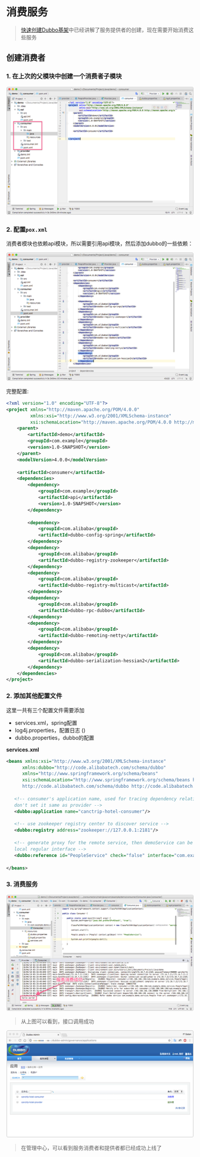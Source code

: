 消费服务
===

> [快速创建Dubbo基架](03.快速创建Dubbo基架)中已经讲解了服务提供者的创建，现在需要开始消费这些服务

## 创建消费者

### 1. 在上次的父模块中创建一个消费者子模块

![pic](img/18.png)

### 2. 配置`pox.xml`

消费者模块也依赖api模块，所以需要引用api模块，然后添加dubbo的一些依赖：

![pic](img/19.png)

完整配置:

```xml
<?xml version="1.0" encoding="UTF-8"?>
<project xmlns="http://maven.apache.org/POM/4.0.0"
         xmlns:xsi="http://www.w3.org/2001/XMLSchema-instance"
         xsi:schemaLocation="http://maven.apache.org/POM/4.0.0 http://maven.apache.org/xsd/maven-4.0.0.xsd">
    <parent>
        <artifactId>demo</artifactId>
        <groupId>com.example</groupId>
        <version>1.0-SNAPSHOT</version>
    </parent>
    <modelVersion>4.0.0</modelVersion>

    <artifactId>consumer</artifactId>
    <dependencies>
        <dependency>
            <groupId>com.example</groupId>
            <artifactId>api</artifactId>
            <version>1.0-SNAPSHOT</version>
        </dependency>

        <dependency>
            <groupId>com.alibaba</groupId>
            <artifactId>dubbo-config-spring</artifactId>
        </dependency>
        <dependency>
            <groupId>com.alibaba</groupId>
            <artifactId>dubbo-registry-zookeeper</artifactId>
        </dependency>
        <dependency>
            <groupId>com.alibaba</groupId>
            <artifactId>dubbo-registry-multicast</artifactId>
        </dependency>
        <dependency>
            <groupId>com.alibaba</groupId>
            <artifactId>dubbo-rpc-dubbo</artifactId>
        </dependency>
        <dependency>
            <groupId>com.alibaba</groupId>
            <artifactId>dubbo-remoting-netty</artifactId>
        </dependency>
        <dependency>
            <groupId>com.alibaba</groupId>
            <artifactId>dubbo-serialization-hessian2</artifactId>
        </dependency>
    </dependencies>
</project>
```

### 2. 添加其他配置文件

这里一共有三个配置文件需要添加

* services.xml，spring配置
* log4j.properties，配置日志 ()
* dubbo.properties，dubbo的配置

**services.xml**
 
 ```xml
<beans xmlns:xsi="http://www.w3.org/2001/XMLSchema-instance"
       xmlns:dubbo="http://code.alibabatech.com/schema/dubbo"
       xmlns="http://www.springframework.org/schema/beans"
       xsi:schemaLocation="http://www.springframework.org/schema/beans http://www.springframework.org/schema/beans/spring-beans-4.3.xsd
       http://code.alibabatech.com/schema/dubbo http://code.alibabatech.com/schema/dubbo/dubbo.xsd">

    <!-- consumer's application name, used for tracing dependency relationship (not a matching criterion),
    don't set it same as provider -->
    <dubbo:application name="canctrip-hotel-consumer"/>

    <!-- use zookeeper registry center to discover service -->
    <dubbo:registry address="zookeeper://127.0.0.1:2181"/>

    <!-- generate proxy for the remote service, then demoService can be used in the same way as the
    local regular interface -->
    <dubbo:reference id="PeopleService" check="false" interface="com.example.demo.service.People"/>

</beans>

 ```

### 3. 消费服务

![pic](img/20.png)

> 从上图可以看到，接口调用成功

![pic](img/21.png)

> 在管理中心，可以看到服务消费者和提供者都已经成功上线了